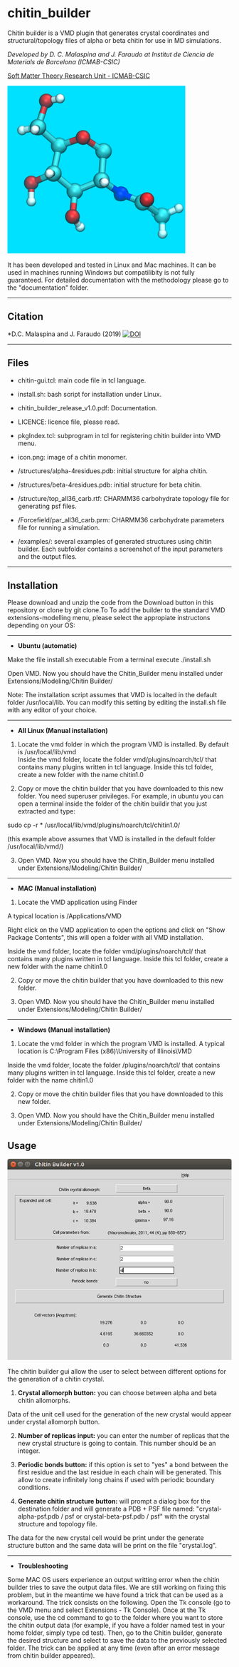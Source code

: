 # chitin_builder
Chitin builder is a VMD plugin that generates crystal coordinates and structural/topology files of alpha or beta chitin for use in MD simulations.

*Developed by D. C. Malaspina and J. Faraudo at Institut de Ciencia de Materials de Barcelona (ICMAB-CSIC)*

[Soft Matter Theory Research Unit - ICMAB-CSIC](https://icmab.es/ts/softmattertheory)

![alternativetext](icon.png)

It has been developed and tested in Linux and Mac machines. 
It can be used in machines running Windows but compatilibity is not fully guaranteed.
For detailed documentation with the methodology please go to the "documentation" folder.

----------------------------------------------------------------
## Citation

*D.C. Malaspina and J. Faraudo (2019)
[![DOI](https://zenodo.org/badge/195977540.svg)](https://zenodo.org/badge/latestdoi/195977540)

-----------------------------------------
## Files

* chitin-gui.tcl: main code file in tcl language.

* install.sh: bash script for installation under Linux.

* chitin_builder_release_v1.0.pdf: Documentation.

* LICENCE: licence file, please read.

* pkgIndex.tcl: subprogram in tcl for registering chitin builder into VMD menu.

* icon.png: image of a chitin monomer.

* /structures/alpha-4residues.pdb: initial structure for alpha chitin.

* /structures/beta-4residues.pdb: initial structure for beta chitin.

* /structure/top_all36_carb.rtf: CHARMM36 carbohydrate topology file for generating psf files.

* /Forcefield/par_all36_carb.prm: CHARMM36 carbohydrate parameters file for running a simulation.

* /examples/: several examples of generated structures using chitin builder. Each subfolder contains a screenshot of the input parameters and the output files.





-----------------------------------------

## Installation

Please download and unzip the code from the Download button in this repository or clone by git clone.To 
To add the builder to the standard VMD extensions-modelling menu, please select the appropiate instructons depending on your OS:

-----------------------------------------
* **Ubuntu (automatic)**

Make the file install.sh executable 
From a terminal execute ./install.sh

Open VMD. Now you should have the Chitin_Builder menu installed under Extensions/Modeling/Chitin Builder/

Note: The installation script assumes that VMD is localted in the default folder /usr/local/lib. You can modify this setting by editing the install.sh file with any editor of your choice.

-------------------------------------------
* **All Linux (Manual installation)**

1) Locate the vmd folder in which the program VMD is installed. By default is /usr/local/lib/vmd  
Inside the vmd folder, locate the folder vmd/plugins/noarch/tcl/ that contains many plugins written in tcl language.
Inside this tcl folder, create a new folder with the name chitin1.0

2) Copy or move the chitin builder that you have downloaded to this new folder. You need superuser privileges.
For example, in ubuntu you can open a terminal inside the folder of the chitin buildir that you just extracted and type:

sudo cp -r * /usr/local/lib/vmd/plugins/noarch/tcl/chitin1.0/

(this example above assumes that VMD is installed in the default folder /usr/local/lib/vmd/)

3) Open VMD. Now you should have the Chitin_Builder menu installed under Extensions/Modeling/Chitin Builder/
-------------------------------------------
* **MAC (Manual installation)**

1) Locate the VMD application using Finder

A typical location is /Applications/VMD

Right click on the VMD application to open the options and click on "Show Package Contents", this will open a folder with all VMD installation.

Inside the vmd folder, locate the folder vmd/plugins/noarch/tcl/ that contains many plugins written in tcl language.
Inside this tcl folder, create a new folder with the name chitin1.0

2) Copy or move the chitin builder that you have downloaded to this new folder. 

3) Open VMD. Now you should have the Chitin_Builder menu installed under Extensions/Modeling/Chitin Builder/
-------------------------------------------
* **Windows (Manual installation)**

1) Locate the vmd folder in which the program VMD is installed. 
A typical location is C:\Program Files (x86)\University of Illinois\VMD

Inside the vmd folder, locate the folder /plugins/noarch/tcl/ that contains many plugins written in tcl language.
Inside this tcl folder, create a new folder with the name chitin1.0

2) Copy or move the chitin builder files that you have downloaded to this new folder. 

3) Open VMD. Now you should have the Chitin_Builder menu installed under Extensions/Modeling/Chitin Builder/



## Usage

![alternativetext](/examples/example-b-beta-2-2-4/beta-2-2-4.png)

The chitin builder gui allow the user to select between different options for the generation of a chitin crystal.

1) **Crystal allomorph button:** you can choose between alpha and beta chitin allomorphs.

Data of the unit cell used for the generation of the new crystal would appear under crystal allomorph button.

2) **Number of replicas input:** you can enter the number of replicas that the new crystal structure is going to contain. This number should be an integer.

3) **Periodic bonds button:** if this option is set to "yes" a bond between the first residue and the last residue in each chain will be generated. This allow to create infinitely long chains if used with periodic boundary conditions.

4) **Generate chitin structure button:** will prompt a dialog box for the destination folder and will generate a PDB + PSF file named: "crystal-alpha-psf.pdb / psf or crystal-beta-psf.pdb / psf" with the crystal structure and topology file.

The data for the new crystal cell would be print under the generate structure button and the same data will be print on the file "crystal.log".

-------------------------------------------
* **Troubleshooting**

Some MAC OS users experience an output writting error when the chitin builder tries to save the output data files. 
We are still working on fixing this problem, but in the meantime we have found a trick that can be used as a workaround.
The trick consists on the following. Open the Tk console (go to the VMD menu and select Extensions - Tk Console). Once at the Tk console, use the cd command to go to the folder where you want to store the chitin output data (for example, if you have a folder named test in your home folder, simply type cd test). 
Then, go to the Chitin builder, generate the desired structure and select to save the data to the previously selected folder.
The trick can be applied at any time (even after an error message from chitin builder appeared).
